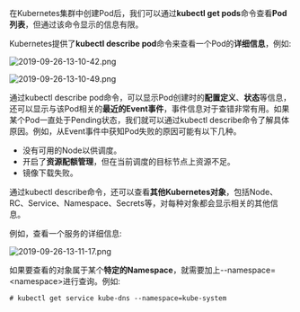 
<!-- @import "[TOC]" {cmd="toc" depthFrom=1 depthTo=6 orderedList=false} -->

<!-- code_chunk_output -->



<!-- /code_chunk_output -->

在Kubernetes集群中创建Pod后，我们可以通过**kubectl get pods**命令查看**Pod列表**，但通过该命令显示的信息有限。

Kubernetes提供了**kubectl describe pod**命令来查看一个Pod的**详细信息**，例如: 

![2019-09-26-13-10-42.png](./images/2019-09-26-13-10-42.png)

![2019-09-26-13-10-49.png](./images/2019-09-26-13-10-49.png)

通过kubectl describe pod命令，可以显示Pod创建时的**配置定义**、**状态**等信息，还可以显示与该Pod相关的**最近的Event事件**，事件信息对于查错非常有用。如果某个Pod一直处于Pending状态，我们就可以通过kubectl describe命令了解具体原因。例如，从Event事件中获知Pod失败的原因可能有以下几种。

* 没有可用的Node以供调度。
* 开启了**资源配额管理**，但在当前调度的目标节点上资源不足。
* 镜像下载失败。

通过kubectl describe命令，还可以查看**其他Kubernetes对象**，包括Node、RC、Service、Namespace、Secrets等，对每种对象都会显示相关的其他信息。

例如，查看一个服务的详细信息: 

![2019-09-26-13-11-17.png](./images/2019-09-26-13-11-17.png)

如果要查看的对象属于某个**特定的Namespace**，就需要加上\-\-namespace=\<namespace\>进行查询。例如: 

```
# kubectl get service kube-dns --namespace=kube-system
```

